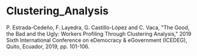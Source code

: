 # Clustering_Analysis
P. Estrada-Cedeño, F. Layedra, G. Castillo-López and C. Vaca, "The Good, the Bad and the Ugly: Workers Profiling Through Clustering Analysis," 2019 Sixth International Conference on eDemocracy &amp; eGovernment (ICEDEG), Quito, Ecuador, 2019, pp. 101-106.
